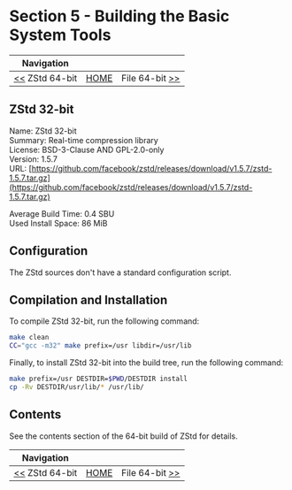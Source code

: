 # Section 5 - Building the Basic System Tools

| Navigation |||
| --- | --- | ---: |
| [<<](./ZStd64bit.md) ZStd 64-bit | [HOME](../README.md) | File 64-bit [>>](./File64bit.md) |

## ZStd 32-bit

Name: ZStd 32-bit<br />
Summary: Real-time compression library<br />
License: BSD-3-Clause AND GPL-2.0-only<br />
Version: 1.5.7<br />
URL: [https://github.com/facebook/zstd/releases/download/v1.5.7/zstd-1.5.7.tar.gz](https://github.com/facebook/zstd/releases/download/v1.5.7/zstd-1.5.7.tar.gz)<br />

Average Build Time: 0.4 SBU<br />
Used Install Space: 86 MiB<br />

## Configuration

The ZStd sources don't have a standard configuration script.

## Compilation and Installation

To compile ZStd 32-bit, run the following command:

```bash
make clean
CC="gcc -m32" make prefix=/usr libdir=/usr/lib
```

Finally, to install ZStd 32-bit into the build tree, run the following command:

```bash
make prefix=/usr DESTDIR=$PWD/DESTDIR install
cp -Rv DESTDIR/usr/lib/* /usr/lib/
```

## Contents

See the contents section of the 64-bit build of ZStd for details.

| Navigation |||
| --- | --- | ---: |
| [<<](./ZStd64bit.md) ZStd 64-bit | [HOME](../README.md) | File 64-bit [>>](./File64bit.md) |
